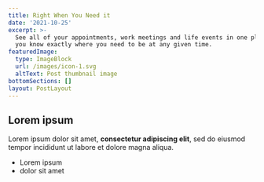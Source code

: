 ```yaml
---
title: Right When You Need it
date: '2021-10-25'
excerpt: >-
  See all of your appointments, work meetings and life events in one place so
  you know exactly where you need to be at any given time.
featuredImage:
  type: ImageBlock
  url: /images/icon-1.svg
  altText: Post thumbnail image
bottomSections: []
layout: PostLayout
---
```

## Lorem ipsum

Lorem ipsum dolor sit amet, **consectetur adipiscing elit**, sed do eiusmod tempor incididunt ut labore et dolore magna aliqua.

- Lorem ipsum
- dolor sit amet